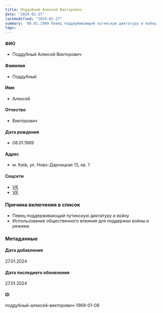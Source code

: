 ```yaml
---
title: Поддубный Алексей Викторович
date: "2024-01-27"
lastmodified: "2024-01-27"
summary: '08.01.1969 Певец поддерживающий путинскую диктатуру и войну. - Использование общественного влияния для поддержки войны и режима'
tags: 
---
```

<!--# pp2-->
<!--## Фигурант-->
<!--### Личные данные-->
#### ФИО
- Поддубный Алексей Викторович
#### Фамилия
- Поддубный
#### Имя
- Алексей
#### Отчество
- Викторович
#### Дата рождения
- 08.01.1969
#### Адрес
- м. Київ, ул. Ново-Дарницкая 13, кв. 1
#### Соцсети
- [VK](http://vk.com/jangomusic)
- [VK](https://vk.com/id131563026)
### Причина включения в список
- Певец поддерживающий путинскую диктатуру и войну
- Использование общественного влияния для поддержки войны и режима
### Метаданные
#### Дата добавления
27.01.2024
#### Дата последнего обновления
27.01.2024
#### ID
поддубный-алексей-викторович-1969-01-08
<!--## END;-->
